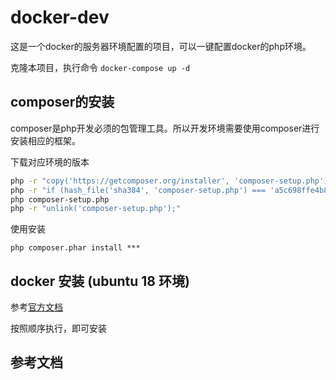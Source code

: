 # docker-dev

这是一个docker的服务器环境配置的项目，可以一键配置docker的php环境。

克隆本项目，执行命令
`docker-compose up -d`

## composer的安装

composer是php开发必须的包管理工具。所以开发环境需要使用composer进行安装相应的框架。

下载对应环境的版本
```bash
php -r "copy('https://getcomposer.org/installer', 'composer-setup.php');"
php -r "if (hash_file('sha384', 'composer-setup.php') === 'a5c698ffe4b8e849a443b120cd5ba38043260d5c4023dbf93e1558871f1f07f58274fc6f4c93bcfd858c6bd0775cd8d1') { echo 'Installer verified'; } else { echo 'Installer corrupt'; unlink('composer-setup.php'); } echo PHP_EOL;"
php composer-setup.php
php -r "unlink('composer-setup.php');"
```
使用安装

`php composer.phar install ***`

## docker 安装  (ubuntu 18 环境)

参考[官方文档](https://docs.docker.com/v17.12/install/linux/docker-ce/ubuntu/#set-up-the-repository)

按照顺序执行，即可安装

## 参考文档


